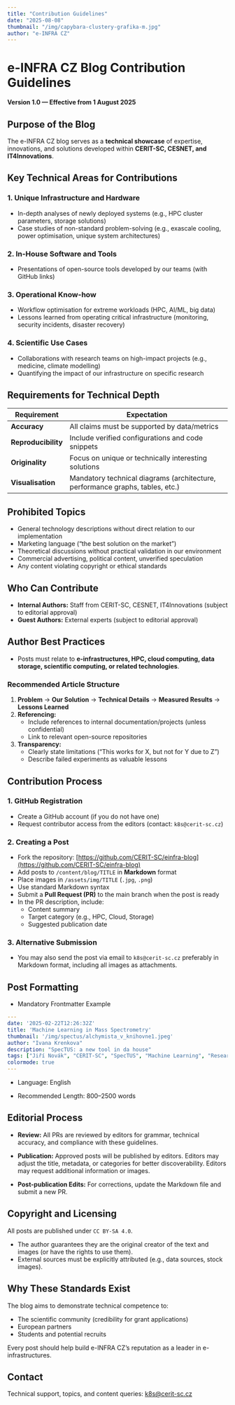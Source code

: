 ```yaml
---
title: "Contribution Guidelines"
date: "2025-08-08"
thumbnail: "/img/capybara-clustery-grafika-m.jpg"
author: "e-INFRA CZ"
---
```


# e-INFRA CZ Blog Contribution Guidelines  
**Version 1.0 — Effective from 1 August 2025**

## Purpose of the Blog
The e-INFRA CZ blog serves as a **technical showcase** of expertise, innovations, and solutions developed within **CERIT-SC, CESNET, and IT4Innovations**.


## Key Technical Areas for Contributions

### 1. Unique Infrastructure and Hardware
- In-depth analyses of newly deployed systems (e.g., HPC cluster parameters, storage solutions)  
- Case studies of non-standard problem-solving (e.g., exascale cooling, power optimisation, unique system architectures)

### 2. In-House Software and Tools
- Presentations of open-source tools developed by our teams (with GitHub links)

### 3. Operational Know-how
- Workflow optimisation for extreme workloads (HPC, AI/ML, big data)  
- Lessons learned from operating critical infrastructure (monitoring, security incidents, disaster recovery)

### 4. Scientific Use Cases
- Collaborations with research teams on high-impact projects (e.g., medicine, climate modelling)  
- Quantifying the impact of our infrastructure on specific research

## Requirements for Technical Depth

| Requirement        | Expectation |
|--------------------|-------------|
| **Accuracy**       | All claims must be supported by data/metrics |
| **Reproducibility**| Include verified configurations and code snippets |
| **Originality**    | Focus on unique or technically interesting solutions |
| **Visualisation**  | Mandatory technical diagrams (architecture, performance graphs, tables, etc.) |

## Prohibited Topics
- General technology descriptions without direct relation to our implementation  
- Marketing language (“the best solution on the market”)  
- Theoretical discussions without practical validation in our environment  
- Commercial advertising, political content, unverified speculation  
- Any content violating copyright or ethical standards  

## Who Can Contribute
- **Internal Authors:** Staff from CERIT-SC, CESNET, IT4Innovations (subject to editorial approval)  
- **Guest Authors:** External experts (subject to editorial approval)  


## Author Best Practices
- Posts must relate to **e-infrastructures, HPC, cloud computing, data storage, scientific computing, or related technologies**.

### Recommended Article Structure
1. **Problem** → **Our Solution** → **Technical Details** → **Measured Results** → **Lessons Learned**
2. **Referencing:**
   - Include references to internal documentation/projects (unless confidential)  
   - Link to relevant open-source repositories
3. **Transparency:**
   - Clearly state limitations (“This works for X, but not for Y due to Z”)  
   - Describe failed experiments as valuable lessons

## Contribution Process

### 1. GitHub Registration
- Create a GitHub account (if you do not have one)  
- Request contributor access from the editors (contact: `k8s@cerit-sc.cz`)

### 2. Creating a Post
- Fork the repository: [https://github.com/CERIT-SC/einfra-blog](https://github.com/CERIT-SC/einfra-blog)  
- Add posts to `/content/blog/TITLE` in **Markdown** format  
- Place images in `/assets/img/TITLE` (`.jpg`, `.png`)  
- Use standard Markdown syntax
- Submit a **Pull Request (PR)** to the main branch when the post is ready  
- In the PR description, include:
  - Content summary  
  - Target category (e.g., HPC, Cloud, Storage)  
  - Suggested publication date

### 3. Alternative Submission
- You may also send the post via email to `k8s@cerit-sc.cz` preferably in Markdown format, including all images as attachments.

## Post Formatting

- Mandatory Frontmatter Example
```yaml
---
date: '2025-02-22T12:26:32Z'
title: 'Machine Learning in Mass Spectrometry'
thumbnail: '/img/spectus/alchymista_v_knihovne1.jpeg'
author: "Ivana Krenkova"
description: "SpecTUS: a new tool in da house"
tags: ["Jiří Novák", "CERIT-SC", "SpecTUS", "Machine Learning", "Research"]
colormode: true
---
```

- Language: English

- Recommended Length: 800–2500 words

## Editorial Process

- **Review:** All PRs are reviewed by editors for grammar, technical accuracy, and compliance with these guidelines.

- **Publication:** Approved posts will be published by editors. Editors may adjust the title, metadata, or categories for better discoverability. Editors may request additional information or images.

- **Post-publication Edits:** For corrections, update the Markdown file and submit a new PR.

## Copyright and Licensing
All posts are published under `CC BY-SA 4.0`.
- The author guarantees they are the original creator of the text and images (or have the rights to use them).
- External sources must be explicitly attributed (e.g., data sources, stock images).



## Why These Standards Exist
The blog aims to demonstrate technical competence to:
- The scientific community (credibility for grant applications)
- European partners
- Students and potential recruits

Every post should help build e-INFRA CZ’s reputation as a leader in e-infrastructures.

## Contact
Technical support, topics, and content queries: k8s@cerit-sc.cz



